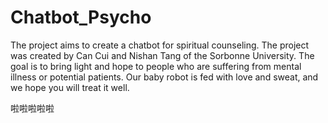 # Chatbot_Psycho

The project aims to create a chatbot for spiritual counseling. The project was created by Can Cui and Nishan Tang of the Sorbonne University. The goal is to bring light and hope to people who are suffering from mental illness or potential patients. Our baby robot is fed with love and sweat, and we hope you will treat it well.

啦啦啦啦啦
